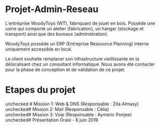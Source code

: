 # Projet-Admin-Reseau

L'entreprise WoodyToys (WT), fabriquant de jouet en bois. Possède une usine qui comporte un atelier (fabrication), un hangar (stockage et transport) ainsi que des bureaux (administration). <br>

WoodyToys possède un ERP (Entreprise Ressource Planning) interne uniquement accessible en local. <br>

Le client souhaite remplacer son infrastructure vieillissante en la délocalisant chez un consultant informatique. Nous avons été contacter pour la phase de conception et de validation de ce projet. <br>

# Etapes du projet<br>
  
 unchecked # Mission 1: Web & DNS (Responsable : Zita Almasy) <br>
 unchecked# Mission 2: Mail (Responsable : Célia) <br>
 unchecked# Mission 3: Voip (Responsable : Aymeric Ponjee)<br>
 unchecked# Présentation Orale - 6 juin 2019 <br>
